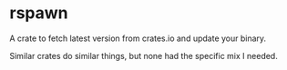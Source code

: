 # rspawn

A crate to fetch latest version from crates.io and update your binary.

Similar crates do similar things, but none had the specific mix I needed.

